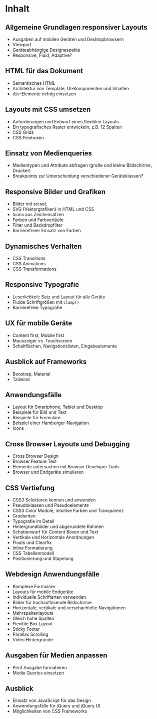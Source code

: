 # Inhalt

## Allgemeine Grundlagen responsiver Layouts

-   Ausgaben auf mobilen Geräten und Desktopbrowsern
-   Viewport
-   Geräteabhängige Designaspekte
-   Responsive, Fluid, Adaptive?

## HTML für das Dokument

-   Semantisches HTML
-   Architektur von Template, UI-Komponenten und Inhalten
-   `div`-Elemente richtig einsetzen

## Layouts mit CSS umsetzen

-   Anforderungen und Entwurf eines flexiblen Layouts
-   Ein typografisches Raster entwickeln, z.B. 12 Spalten
-   CSS Grids
-   CSS Flexboxen

## Einsatz von Medienqueries

-   Medientypen und Attribute abfragen (große und kleine Bildschirme, Drucker)
-   Breakpoints zur Unterscheidung verschiedener Geräteklassen?

## Responsive Bilder und Grafiken

-   Bilder mit srcset, <picture>
-   SVG (Vektorgrafiken) in HTML und CSS
-   Icons aus Zeichensätzen
-   Farben und Farbverläufe
-   Filter und Backdropfilter
-   Barrierefreier Einsatz von Farben

## Dynamisches Verhalten

-   CSS Transitions
-   CSS Animations
-   CSS Transformations

## Responsive Typografie

-   Leserlichkeit: Satz und Layout für alle Geräte
-   Fluide Schriftgrößen mit `clamp()`
-   Barrierefreie Typografie

## UX für mobile Geräte

-   Content first, Mobile first
-   Mauszeiger vs. Touchscreen
-   Schaltflächen, Navigationslisten, Eingabeelemente

## Ausblick auf Frameworks

-   Boostrap, Material
-   Tailwind

## Anwendungsfälle

-   Layout für Smartphone, Tablet und Desktop
-   Beispiele für Bild und Text
-   Beispiele für Formulare
-   Beispiel einer Hamburger-Navigation
-   Icons

## Cross Browser Layouts und Debugging

-   Cross Browser Design
-   Browser Feature Test
-   Elemente untersuchen mit Browser Developer Tools
-   Browser und Endgeräte simulieren

## CSS Vertiefung

-   CSS3 Selektoren kennen und anwenden
-   Pseudoklassen und Pseudoelemente
-   CSS3 Color Module, intuitive Farben und Transparenz
-   Gradienten
-   Typografie im Detail
-   Hintergrundbilder und abgerundete Rahmen
-   Schattenwurf für Content Boxen und Text
-   Vertikale und Horizontale Anordnungen
-   Floats und Clearfix
-   Inline Formatierung
-   CSS Tabellenmodell
-   Positionierung und Stapelung

## Webdesign Anwendungsfälle

-   Komplexe Formulare
-   Layouts für mobile Endgeräte
-   Individuelle Schriftarten verwenden
-   Bilder für hochauflösende Bildschirme
-   Horizontale, vertikale und verschachtelte Navigationen
-   Mehrspaltenlayouts
-   Gleich hohe Spalten
-   Flexible Box Layout
-   Sticky Footer
-   Parallax Scrolling
-   Video Hintergründe

## Ausgaben für Medien anpassen

-   Print Ausgabe formatieren
-   Media Queries einsetzen

## Ausblick

-   Einsatz von JavaScript für das Design
-   Anwendungsfälle für jQuery und jQuery UI
-   Möglichkeiten von CSS Frameworks
